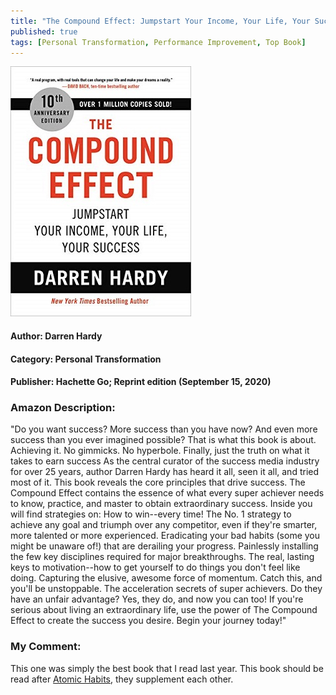 ```yaml
---
title: "The Compound Effect: Jumpstart Your Income, Your Life, Your Success"
published: true
tags: [Personal Transformation, Performance Improvement, Top Book]
---
```


[<img src="/books/assets/compoundeffect_book.jpg">](https://www.amazon.com/Compound-Effect-Jumpstart-Income-Success-ebook/dp/B089GM2W99/ref=sr_1_2?dchild=1&keywords=compund+effect&qid=1632986805&s=digital-text&sr=1-2)

#### Author: Darren Hardy
#### Category: Personal Transformation
#### Publisher: Hachette Go; Reprint edition (September 15, 2020)

### Amazon Description:

"Do you want success? More success than you have now? And even more success than you ever imagined possible? That is what this book is about. Achieving it.
No gimmicks. No hyperbole. Finally, just the truth on what it takes to earn success
As the central curator of the success media industry for over 25 years, author Darren Hardy has heard it all, seen it all, and tried most of it. This book reveals the core principles that drive success. The Compound Effect contains the essence of what every super achiever needs to know, practice, and master to obtain extraordinary success. Inside you will find strategies on:
How to win--every time! The No. 1 strategy to achieve any goal and triumph over any competitor, even if they're smarter, more talented or more experienced.
Eradicating your bad habits (some you might be unaware of!) that are derailing your progress.
Painlessly installing the few key disciplines required for major breakthroughs.
The real, lasting keys to motivation--how to get yourself to do things you don't feel like doing.
Capturing the elusive, awesome force of momentum. Catch this, and you'll be unstoppable.
The acceleration secrets of super achievers. Do they have an unfair advantage? Yes, they do, and now you can too!
If you're serious about living an extraordinary life, use the power of The Compound Effect to create the success you desire. Begin your journey today!"

### My Comment:

This one was simply the best book that I read last year. This book should be read after [Atomic Habits](/books/2021/atomic-habits-an-easy-and-proven-way-to-build-good-habits), they supplement each other.
